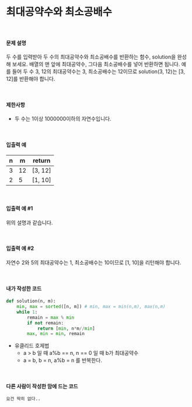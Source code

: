 # 최대공약수와 최소공배수

<br/>

#### 문제 설명

두 수를 입력받아 두 수의 최대공약수와 최소공배수를 반환하는 함수, solution을 완성해 보세요. 배열의 맨 앞에 최대공약수, 그다음 최소공배수를 넣어 반환하면 됩니다. 예를 들어 두 수 3, 12의 최대공약수는 3, 최소공배수는 12이므로 solution(3, 12)는 [3, 12]를 반환해야 합니다.

<br/>

#### 제한사항

- 두 수는 1이상 1000000이하의 자연수입니다.

<br/>

#### 입출력 예

| n    | m    | return  |
| ---- | ---- | ------- |
| 3    | 12   | [3, 12] |
| 2    | 5    | [1, 10] |

<br/>

#### 입출력 예 #1

위의 설명과 같습니다.

<br/>

#### 입출력 예 #2

자연수 2와 5의 최대공약수는 1, 최소공배수는 10이므로 [1, 10]을 리턴해야 합니다.

<br/>

#### 내가 작성한 코드

```python
def solution(n, m):
    min, max = sorted([n, m]) # min, max = min(n,m), max(n,m)
    while 1:
        remain = max % min
        if not remain:
            return [min, n*m//min]
        max, min = min, remain
```

* 유클리드 호제법
  * a > b 일 때 a%b == n, n == 0 일 때 b가 최대공약수
  * a = b, b = n, a%b = n 를 반복한다.

<br/>

#### 다른 사람이 작성한 맘에 드는 코드

```python
요건 딱히 없다..
```
